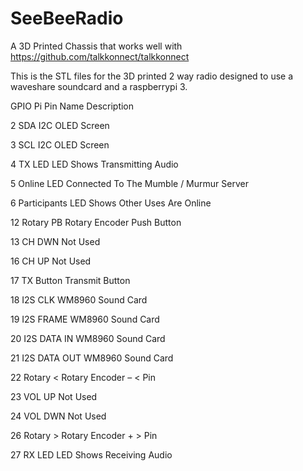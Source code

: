 # SeeBeeRadio
A 3D Printed Chassis that works well with https://github.com/talkkonnect/talkkonnect

This is the STL files for the 3D printed 2 way radio designed to use a waveshare soundcard and a raspberrypi 3. 

GPIO Pi Pin	Name	Description

2	SDA	I2C OLED Screen

3	SCL	I2C OLED Screen

4	TX LED	LED Shows Transmitting Audio

5	Online	LED Connected To The Mumble / Murmur Server

6	Participants	LED Shows Other Uses Are Online

12	Rotary PB	Rotary Encoder Push Button

13	CH DWN	Not Used

16	CH UP	Not Used

17	TX Button	Transmit Button

18	I2S CLK	WM8960 Sound Card

19	I2S FRAME	WM8960 Sound Card

20	I2S DATA IN	WM8960 Sound Card

21	I2S DATA OUT	WM8960 Sound Card

22	Rotary <	Rotary Encoder – < Pin

23	VOL UP	Not Used

24	VOL DWN	Not Used

26	Rotary >	Rotary Encoder + > Pin

27	RX LED	LED Shows Receiving Audio
